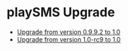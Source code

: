 # playSMS Upgrade

* [Upgrade from version 0.9.9.2 to 1.0](Upgrade-from-version-0.9.9.2-to-1.0.md)
* [Upgrade from version 1.0-rc9 to 1.0](Upgrade-from-version-1.0-rc9-to-1.0.md)
